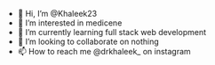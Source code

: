 - 👋 Hi, I’m @Khaleek23
- 👀 I’m interested in medicene
- 🌱 I’m currently learning full stack web development
- 💞️ I’m looking to collaborate on nothing
- 📫 How to reach me @drkhaleek_ on instagram

<!---
Khaleek23/Khaleek23 is a ✨ special ✨ repository because its `README.md` (this file) appears on your GitHub profile.
You can click the Preview link to take a look at your changes.
--->

